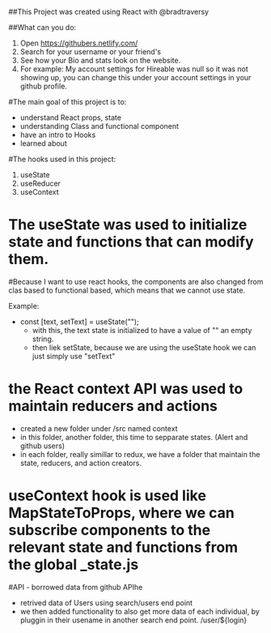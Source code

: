 ##This Project was created using React with @bradtraversy

##What can you do:

1. Open https://githubers.netlify.com/
2. Search for your username or your friend's
3. See how your Bio and stats look on the website.
4. For example: My account settings for Hireable was null so it was not showing up, you can change this under your account settings in your github profile.

#The main goal of this project is to:

- understand React props, state
- understanding Class and functional component
- have an intro to Hooks
- learned about <Fragments/>

#The hooks used in this project:

1. useState
2. useReducer
3. useContext

# The useState was used to initialize state and functions that can modify them.

#Because I want to use react hooks, the components are also changed from clas based to functional based, which means that we cannot use state.

Example:

- const [text, setText] = useState("");
  - with this, the text state is initialized to have a value of "" an empty string.
  - then liek setState, because we are using the useState hook we can just simply use "setText"

# the React context API was used to maintain reducers and actions

- created a new folder under /src named context
- in this folder, another folder, this time to sepparate states. (Alert and github users)
- in each folder, really simillar to redux, we have a folder that maintain the state, reducers, and action creators.

# useContext hook is used like MapStateToProps, where we can subscribe components to the relevant state and functions from the global \_state.js

#API - borrowed data from github APIhe

- retrived data of Users using search/users end point
- we then added functionality to also get more data of each individual, by pluggin in their usename in another search end point. /user/\${login}
